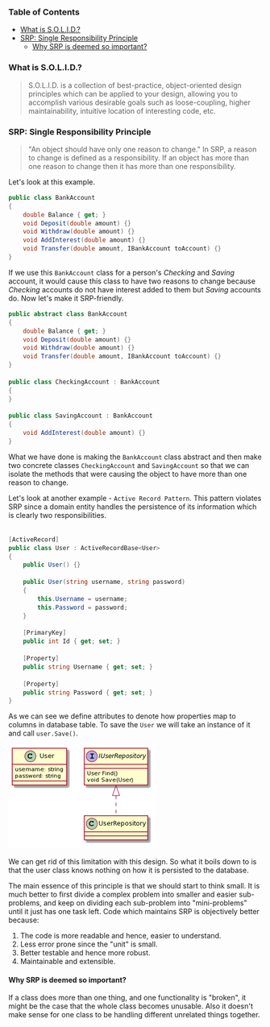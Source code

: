 ### Table of Contents
- [What is S.O.L.I.D.?](#what-is-solid)
- [SRP: Single Responsibility Principle](#srp-single-responsibility-principle)
  * [Why SRP is deemed so important?](#why-srp-is-deemed-so-important)

### What is S.O.L.I.D.?
> S.O.L.I.D. is a collection of best-practice, object-oriented design principles which can be applied to your design, allowing you to accomplish various desirable goals such as loose-coupling, higher maintainability, intuitive location of interesting code, etc.

### SRP: Single Responsibility Principle
> "An object should have only one reason to change." In SRP, a reason to change is defined as a responsibility. If an object has more than one reason to change then it has more than one responsibility.

Let's look at this example.

```csharp
public class BankAccount
{
    double Balance { get; }
    void Deposit(double amount) {}
    void Withdraw(double amount) {}
    void AddInterest(double amount) {}
    void Transfer(double amount, IBankAccount toAccount) {}
}
```

If we use this `BankAccount` class for a person's *Checking* and *Saving* account, it would cause this class to have two reasons to change because *Checking* accounts do not have interest added to them but *Saving* accounts do. Now let's make it SRP-friendly.

```csharp
public abstract class BankAccount
{
    double Balance { get; }
    void Deposit(double amount) {}
    void Withdraw(double amount) {}
    void Transfer(double amount, IBankAccount toAccount) {}
}

public class CheckingAccount : BankAccount
{
}

public class SavingAccount : BankAccount
{
    void AddInterest(double amount) {}
}
```

What we have done is making the `BankAccount` class abstract and then make two concrete classes `CheckingAccount` and `SavingAccount` so that we can isolate the methods that were causing the object to have more than one reason to change.

Let's look at another example - `Active Record Pattern`. This pattern violates SRP since a domain entity handles the persistence of its information which is clearly two responsibilities.

```csharp

[ActiveRecord]
public class User : ActiveRecordBase<User>
{
    public User() {}

    public User(string username, string password)
    {
        this.Username = username;
        this.Password = password;
    }

    [PrimaryKey]
    public int Id { get; set; }

    [Property]
    public string Username { get; set; }

    [Property]
    public string Password { get; set; }
}

```

As we can see we define attributes to denote how properties map to columns in database table. To save the `User` we will take an instance of it and call `user.Save()`.

![ActiveRecordExample](Resources/ActiveRecordExample.png)

We can get rid of this limitation with this design. So what it boils down to is that the user class knows nothing on how it is persisted to the database.

The main essence of this principle is that we should start to think small. It is much better to first divide a complex problem into smaller and easier sub-problems, and keep on dividing each sub-problem into "mini-problems" until it just has one task left. Code which maintains SRP is objectively better because:
1. The code is more readable and hence, easier to understand.
2. Less error prone since the "unit" is small.
3. Better testable and hence more robust.
4. Maintainable and extensible.

#### Why SRP is deemed so important?
If a class does more than one thing, and one functionality is "broken", it might be the case that the whole class becomes unusable. Also it doesn't make sense for one class to be handling different unrelated things together.
